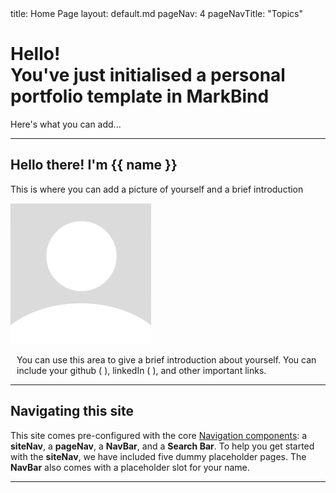 <frontmatter>
  title: Home Page
  layout: default.md
  pageNav: 4
  pageNavTitle: "Topics"
</frontmatter>

<br>

<div class="bg-dark text-white px-2 py-5 mb-4">
  <div class="container">
    <h1 class="display-5 no-index">Hello!<br>You've just initialised a personal portfolio template in MarkBind</h1>
    <p class="lead">Here's what you can add...</p>
  </div>
</div>

---

## Hello there! I'm {{ name }}

This is where you can add a picture of yourself and a brief introduction

<div class='container'>
  <img src='./contents/assests/default_profile_pic.png' alt='default-profile-pic'></img>
  <p style="padding-left:10px">You can use this area to give a brief introduction about yourself. You can include your github (
    <a href="https://github.com/MarkBind/markbind">
      <i class="fa-brands fa-github fa-lg"></i>
    </a>
    ), linkedIn (
    <a href="https://www.linkedin.com/school/national-university-of-singapore/">
      <i class="fa-brands fa-linkedin fa-lg"></i>
    </a>
    ), and other important links. 
</div>

---

## Navigating this site

This site comes pre-configured with the core <a href="https://markbind.org/userGuide/components/navigation.html#navigation-components" target="_blank">Navigation components</a>: a <tooltip content="Site Navigation">**siteNav**</tooltip>, a <tooltip content="Page Navigation">**pageNav**</tooltip>, a <tooltip content="Navigation Bar">**NavBar**</tooltip>, and a **Search Bar**. To help you get started with the **siteNav**, we have included <tooltip content="experience, skills, projects, project1, project2">five dummy placeholder pages</tooltip>. The **NavBar** also comes with a placeholder slot for your name.

---

